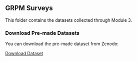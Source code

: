 ## GRPM Surveys

This folder contains the datasets collected through Module 3.

### Download Pre-made Datasets

You can download the pre-made dataset from Zenodo:

[Download Dataset](https://zenodo.org/record/8205724)
